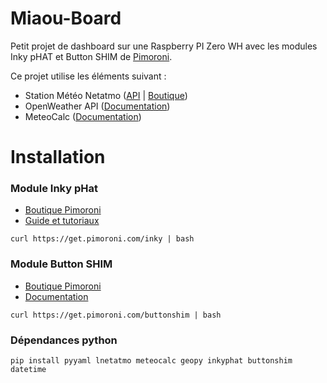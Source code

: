 # Miaou-Board

Petit projet de dashboard sur une Raspberry PI Zero WH avec les modules Inky pHAT et Button SHIM de [Pimoroni](https://shop.pimoroni.com/).

Ce projet utilise les éléments suivant :
* Station Météo Netatmo ([API](https://dev.netatmo.com/) | [Boutique](https://shop.netatmo.com))
* OpenWeather API ([Documentation](https://openweathermap.org/api))
* MeteoCalc ([Documentation](meteocalc))


# Installation

### Module Inky pHat

* [Boutique Pimoroni](https://shop.pimoroni.com/products/inky-phat?variant=12549254217811)
* [Guide et tutoriaux](https://learn.pimoroni.com/tutorial/sandyj/getting-started-with-inky-phat)

```
curl https://get.pimoroni.com/inky | bash
```

### Module Button SHIM

* [Boutique Pimoroni](https://shop.pimoroni.com/products/button-shim)
* [Documentation](http://docs.pimoroni.com/buttonshim/)

```
curl https://get.pimoroni.com/buttonshim | bash
```

### Dépendances python

```
pip install pyyaml lnetatmo meteocalc geopy inkyphat buttonshim datetime 
```
